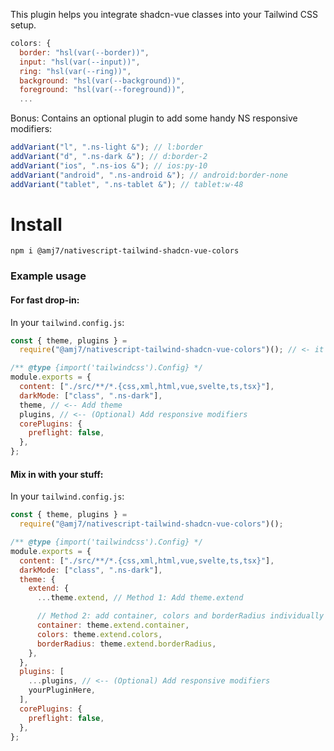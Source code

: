 This plugin helps you integrate shadcn-vue classes into your Tailwind CSS setup.

```js
colors: {
  border: "hsl(var(--border))",
  input: "hsl(var(--input))",
  ring: "hsl(var(--ring))",
  background: "hsl(var(--background))",
  foreground: "hsl(var(--foreground))",
  ...
```

Bonus: Contains an optional plugin to add some handy NS responsive modifiers:

```js
addVariant("l", ".ns-light &"); // l:border
addVariant("d", ".ns-dark &"); // d:border-2
addVariant("ios", ".ns-ios &"); // ios:py-10
addVariant("android", ".ns-android &"); // android:border-none
addVariant("tablet", ".ns-tablet &"); // tablet:w-48
```

# Install

```
npm i @amj7/nativescript-tailwind-shadcn-vue-colors
```

### Example usage

#### For fast drop-in:

In your `tailwind.config.js`:

```js
const { theme, plugins } =
  require("@amj7/nativescript-tailwind-shadcn-vue-colors")(); // <- it's a function!

/** @type {import('tailwindcss').Config} */
module.exports = {
  content: ["./src/**/*.{css,xml,html,vue,svelte,ts,tsx}"],
  darkMode: ["class", ".ns-dark"],
  theme, // <-- Add theme
  plugins, // <-- (Optional) Add responsive modifiers
  corePlugins: {
    preflight: false,
  },
};
```

#### Mix in with your stuff:

In your `tailwind.config.js`:

```js
const { theme, plugins } =
  require("@amj7/nativescript-tailwind-shadcn-vue-colors")();

/** @type {import('tailwindcss').Config} */
module.exports = {
  content: ["./src/**/*.{css,xml,html,vue,svelte,ts,tsx}"],
  darkMode: ["class", ".ns-dark"],
  theme: {
    extend: {
      ...theme.extend, // Method 1: Add theme.extend

      // Method 2: add container, colors and borderRadius individually
      container: theme.extend.container,
      colors: theme.extend.colors,
      borderRadius: theme.extend.borderRadius,
    },
  },
  plugins: [
    ...plugins, // <-- (Optional) Add responsive modifiers
    yourPluginHere,
  ],
  corePlugins: {
    preflight: false,
  },
};
```

